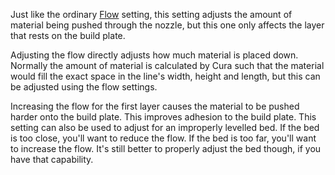 Just like the ordinary [Flow](material_flow.md) setting, this setting adjusts the amount of material being pushed through the nozzle, but this one only affects the layer that rests on the build plate.

Adjusting the flow directly adjusts how much material is placed down. Normally the amount of material is calculated by Cura such that the material would fill the exact space in the line's width, height and length, but this can be adjusted using the flow settings.

Increasing the flow for the first layer causes the material to be pushed harder onto the build plate. This improves adhesion to the build plate. This setting can also be used to adjust for an improperly levelled bed. If the bed is too close, you'll want to reduce the flow. If the bed is too far, you'll want to increase the flow. It's still better to properly adjust the bed though, if you have that capability.